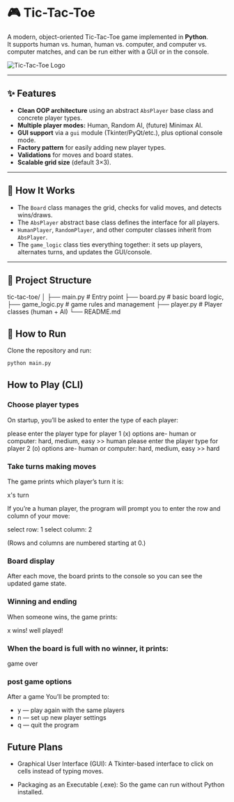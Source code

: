 # 🎮 Tic-Tac-Toe

A modern, object-oriented Tic-Tac-Toe game implemented in **Python**.  
It supports human vs. human, human vs. computer, and computer vs. computer matches, and can be run either with a GUI or in the console.

![Tic-Tac-Toe Logo](assets/tictactoe_logo.png)

---

## ✨ Features

- **Clean OOP architecture** using an abstract `AbsPlayer` base class and concrete player types.
- **Multiple player modes:** Human, Random AI, (future) Minimax AI.
- **GUI support** via a `gui` module (Tkinter/PyQt/etc.), plus optional console mode.
- **Factory pattern** for easily adding new player types.
- **Validations** for moves and board states.
- **Scalable grid size** (default 3×3).

---

## 📝 How It Works

- The `Board` class manages the grid, checks for valid moves, and detects wins/draws.
- The `AbsPlayer` abstract base class defines the interface for all players.
- `HumanPlayer`, `RandomPlayer`, and other computer classes inherit from `AbsPlayer`.
- The `game_logic` class ties everything together: it sets up players, alternates turns, and updates the GUI/console.

---

## 📂 Project Structure

tic-tac-toe/
│
├── main.py           # Entry point
├── board.py          # basic board logic, 
├── game_logic.py     # game rules and management
├── player.py         # Player classes (human + AI) 
└── README.md



## 📝 How to Run

Clone the repository and run:

```bash
python main.py
```

## How to Play (CLI)

### Choose player types
On startup, you’ll be asked to enter the type of each player:

please enter the player type for player 1 (x) options are- human or computer: hard, medium, easy >> human
please enter the player type for player 2 (o) options are- human or computer: hard, medium, easy >> hard

### Take turns making moves
The game prints which player’s turn it is:

x's turn

If you’re a human player, the program will prompt you to enter the row and column of your move:

select row: 1
select column: 2

(Rows and columns are numbered starting at 0.)

### Board display
After each move, the board prints to the console so you can see the updated game state.

### Winning and ending
When someone wins, the game prints:

x wins! well played!

### When the board is full with no winner, it prints:

game over

### post game options
After a game
You’ll be prompted to:
- y — play again with the same players
- n — set up new player settings
- q — quit the program


## Future Plans

- Graphical User Interface (GUI):
A Tkinter-based interface to click on cells instead of typing moves.

- Packaging as an Executable (.exe):
So the game can run without Python installed.
